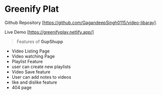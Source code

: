 # Greenify Plat

Github Repository [https://github.com/GagandeepSingh0115/video-libaray].

Live Demo [https://greenifyplay.netlify.app/]

> Features of **GupShupp**

- Video Listing Page
- Video watching Page
- Playlist Feature
- user can create new playlists
- Video Save feature
- User can add notes to videos
- like and dislike feature
- 404 page
